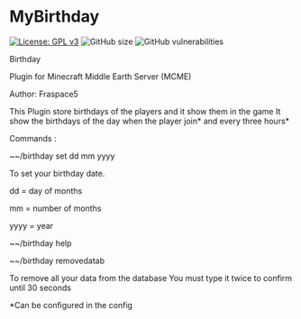 # MyBirthday
[![License: GPL v3](https://img.shields.io/badge/License-GPLv3-blue.svg)](https://www.gnu.org/licenses/gpl-3.0)   ![GitHub size](https://img.shields.io/github/repo-size/fraspace5/MyBirthday)   ![GitHub vulnerabilities](https://img.shields.io/snyk/vulnerabilities/github/fraspace5/MyBirthday)

Birthday

Plugin for Minecraft Middle Earth Server (MCME) 

Author: Fraspace5


This Plugin store birthdays of the players and it show them in the game
It show the birthdays of the day when the player join* and every three hours*


Commands  :


 ~~/birthday set dd mm yyyy 

To set your birthday date. 

dd = day of months

mm = number of months

yyyy = year

 ~~/birthday help

 ~~/birthday removedatab

To remove all your data from the database
You must type it twice to confirm until 30 seconds


 *Can be configured in the config

